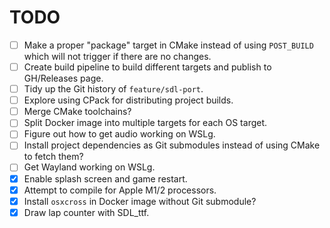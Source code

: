 # TODO
- [ ] Make a proper "package" target in CMake instead of using `POST_BUILD` which will not trigger if there are no changes.
- [ ] Create build pipeline to build different targets and publish to GH/Releases page.
- [ ] Tidy up the Git history of `feature/sdl-port`.
- [ ] Explore using CPack for distributing project builds.
- [ ] Merge CMake toolchains?
- [ ] Split Docker image into multiple targets for each OS target.
- [ ] Figure out how to get audio working on WSLg.
- [ ] Install project dependencies as Git submodules instead of using CMake to fetch them?
- [ ] Get Wayland working on WSLg.
- [x] Enable splash screen and game restart.
- [x] Attempt to compile for Apple M1/2 processors.
- [x] Install `osxcross` in Docker image without Git submodule?
- [x] Draw lap counter with SDL_ttf.